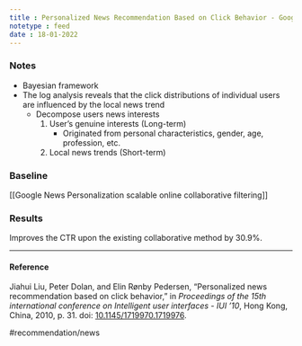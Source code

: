 ```yaml
---
title : Personalized News Recommendation Based on Click Behavior - Google
notetype : feed
date : 18-01-2022
---
```



### Notes

- Bayesian framework
- The log analysis reveals that the click distributions of individual users are influenced by the local news trend
	- Decompose users news interests
		1. User’s genuine interests (Long-term)
			- Originated from personal characteristics, gender, age, profession, etc.
		2. Local news trends (Short-term)


### Baseline

[[Google News Personalization scalable online collaborative filtering]]


### Results

Improves the CTR upon the existing collaborative method by 30.9%.

---

#### Reference

Jiahui Liu, Peter Dolan, and Elin Rønby Pedersen, “Personalized news recommendation based on click behavior,” in _Proceedings of the 15th international conference on Intelligent user interfaces - IUI ’10_, Hong Kong, China, 2010, p. 31. doi: [10.1145/1719970.1719976](https://doi.org/10.1145/1719970.1719976).

#recommendation/news 